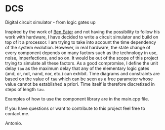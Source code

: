 # DCS
Digital circuit simulator - from logic gates up

Inspired by the work of [Ben Eater](https://www.youtube.com/watch?v=HyznrdDSSGM&list=PLowKtXNTBypGqImE405J2565dvjafglHU) and not having the possibility to follow his work with hardware, I have decided to write a circuit simulator and build on top of it a processor. I am trying to take into account the time dependency of the system evolution. However, in real hardware, the state change of every component depends on many factors such as the technology in use, noise, imperfections, and so on. It would be out of the scope of this project trying to simulate all these factors. As a good compromise, I define the unit delay `tau` as the maximum delay that any of the elementary logic gates (and, or, not, nand, nor, etc.) can exhibit. Time diagrams and constraints are based on the value of `tau` which can be seen as a free parameter whose value cannot be established a priori. Time itself is therefore discretized in steps of length `tau`.

Examples of how to use the component library are in the main.cpp file.

If you have questions or want to contribute to this project feel free to contact me.

Antonio.
